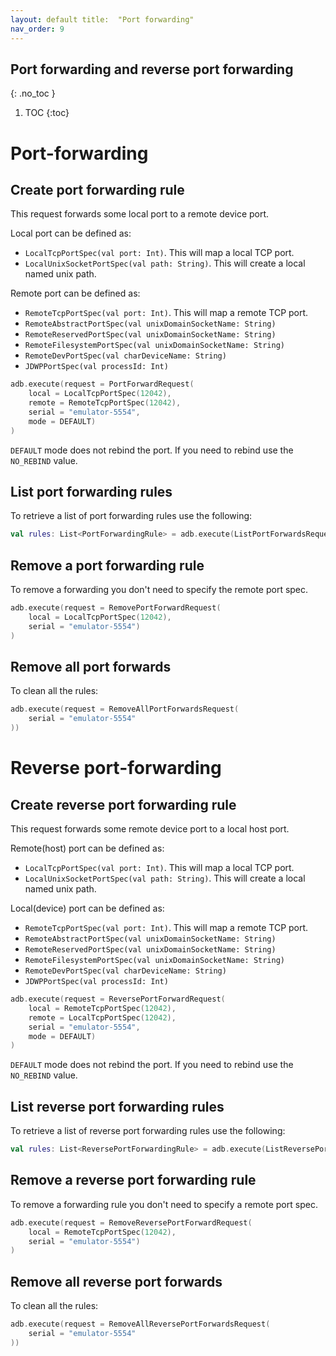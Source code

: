 ```yaml
---
layout: default title:  "Port forwarding"
nav_order: 9
---
```


## Port forwarding and reverse port forwarding

{: .no_toc }

1. TOC {:toc}

# Port-forwarding

## Create port forwarding rule

This request forwards some local port to a remote device port.

Local port can be defined as:

- `LocalTcpPortSpec(val port: Int)`. This will map a local TCP port.
- `LocalUnixSocketPortSpec(val path: String)`. This will create a local named unix path.

Remote port can be defined as:

- `RemoteTcpPortSpec(val port: Int)`. This will map a remote TCP port.
- `RemoteAbstractPortSpec(val unixDomainSocketName: String)`
- `RemoteReservedPortSpec(val unixDomainSocketName: String)`
- `RemoteFilesystemPortSpec(val unixDomainSocketName: String)`
- `RemoteDevPortSpec(val charDeviceName: String)`
- `JDWPPortSpec(val processId: Int)`

```kotlin
adb.execute(request = PortForwardRequest(
    local = LocalTcpPortSpec(12042), 
    remote = RemoteTcpPortSpec(12042), 
    serial = "emulator-5554",
    mode = DEFAULT)
) 
```

`DEFAULT` mode does not rebind the port. If you need to rebind use the `NO_REBIND` value.

## List port forwarding rules

To retrieve a list of port forwarding rules use the following:

```kotlin
val rules: List<PortForwardingRule> = adb.execute(ListPortForwardsRequest("emulator-5554"))
```

## Remove a port forwarding rule

To remove a forwarding you don't need to specify the remote port spec.

```kotlin
adb.execute(request = RemovePortForwardRequest(
    local = LocalTcpPortSpec(12042), 
    serial = "emulator-5554")
) 
```

## Remove all port forwards

To clean all the rules:

```kotlin
adb.execute(request = RemoveAllPortForwardsRequest(
    serial = "emulator-5554"
)) 
```

# Reverse port-forwarding

## Create reverse port forwarding rule

This request forwards some remote device port to a local host port.

Remote(host) port can be defined as:

- `LocalTcpPortSpec(val port: Int)`. This will map a local TCP port.
- `LocalUnixSocketPortSpec(val path: String)`. This will create a local named unix path.

Local(device) port can be defined as:

- `RemoteTcpPortSpec(val port: Int)`. This will map a remote TCP port.
- `RemoteAbstractPortSpec(val unixDomainSocketName: String)`
- `RemoteReservedPortSpec(val unixDomainSocketName: String)`
- `RemoteFilesystemPortSpec(val unixDomainSocketName: String)`
- `RemoteDevPortSpec(val charDeviceName: String)`
- `JDWPPortSpec(val processId: Int)`

```kotlin
adb.execute(request = ReversePortForwardRequest(
    local = RemoteTcpPortSpec(12042), 
    remote = LocalTcpPortSpec(12042), 
    serial = "emulator-5554",
    mode = DEFAULT)
) 
```

`DEFAULT` mode does not rebind the port. If you need to rebind use the `NO_REBIND` value.

## List reverse port forwarding rules

To retrieve a list of reverse port forwarding rules use the following:

```kotlin
val rules: List<ReversePortForwardingRule> = adb.execute(ListReversePortForwardsRequest(), "emulator-5554")
```

## Remove a reverse port forwarding rule

To remove a forwarding rule you don't need to specify a remote port spec.

```kotlin
adb.execute(request = RemoveReversePortForwardRequest(
    local = RemoteTcpPortSpec(12042), 
    serial = "emulator-5554")
) 
```

## Remove all reverse port forwards

To clean all the rules:

```kotlin
adb.execute(request = RemoveAllReversePortForwardsRequest(
    serial = "emulator-5554"
)) 
```
